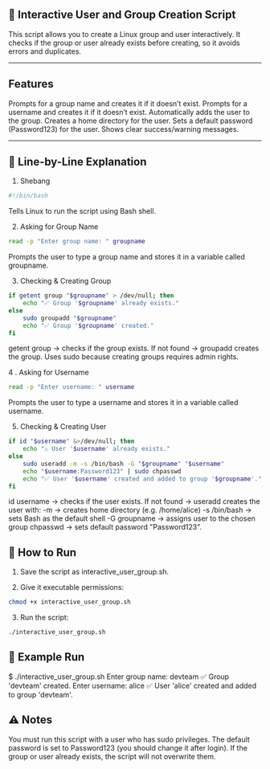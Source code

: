##  🐧 Interactive User and Group Creation Script

This script allows you to create a Linux group and user interactively.
It checks if the group or user already exists before creating, so it avoids errors and duplicates.

---
## Features

Prompts for a group name and creates it if it doesn’t exist.
Prompts for a username and creates it if it doesn’t exist.
Automatically adds the user to the group.
Creates a home directory for the user.
Sets a default password (Password123) for the user.
Shows clear success/warning messages.

---


## 🔎 Line-by-Line Explanation

1. Shebang
```bash
#!/bin/bash
```
Tells Linux to run the script using Bash shell.

2. Asking for Group Name
```bash
read -p "Enter group name: " groupname
```
Prompts the user to type a group name and stores it in a variable called groupname.

3. Checking & Creating Group
```bash 
if getent group "$groupname" > /dev/null; then
    echo "✅ Group '$groupname' already exists."
else
    sudo groupadd "$groupname"
    echo "✅ Group '$groupname' created."
fi
```

getent group → checks if the group exists.
If not found → groupadd creates the group.
Uses sudo because creating groups requires admin rights.


4 . Asking for Username
```bash
read -p "Enter username: " username
```

Prompts the user to type a username and stores it in a variable called username.


5. Checking & Creating User
```bash
if id "$username" &>/dev/null; then
    echo "⚠️ User '$username' already exists."
else
    sudo useradd -m -s /bin/bash -G "$groupname" "$username"
    echo "$username:Password123" | sudo chpasswd
    echo "✅ User '$username' created and added to group '$groupname'."
fi
```

id username → checks if the user exists.
If not found → useradd creates the user with:
-m → creates home directory (e.g. /home/alice)
-s /bin/bash → sets Bash as the default shell
-G groupname → assigns user to the chosen group
chpasswd → sets default password "Password123".


## 🚀 How to Run

1. Save the script as interactive_user_group.sh.

2. Give it executable permissions:
```bash
chmod +x interactive_user_group.sh
```

3. Run the script:
```bash
./interactive_user_group.sh
```

## 📖 Example Run
$ ./interactive_user_group.sh
Enter group name: devteam
✅ Group 'devteam' created.
Enter username: alice
✅ User 'alice' created and added to group 'devteam'.

## ⚠️ Notes

You must run this script with a user who has sudo privileges.
The default password is set to Password123 (you should change it after login).
If the group or user already exists, the script will not overwrite them.
